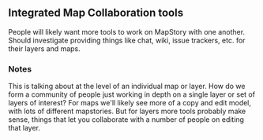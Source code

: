 ## Integrated Map Collaboration tools 

People will likely want more tools to work on MapStory with one another. Should investigate 
providing things like chat, wiki, issue trackers, etc. for their layers and maps.

### Notes

This is talking about at the level of an individual map or layer. How do we form a community
of people just working in depth on a single layer or set of layers of interest? For maps we'll
likely see more of a copy and edit model, with lots of different mapstories. But for layers
more tools probably make sense, things that let you collaborate with a number of people on
editing that layer. 
